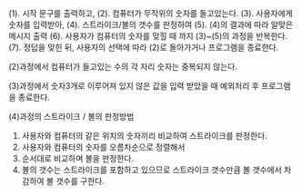 (1). 시작 문구를 출력하고,
(2). 컴퓨터가 무작위의 숫자를 들고있는다.
(3). 사용자에게 숫자를 입력받아,
(4). 스트라이크/볼의 갯수를 판정하여
(5). (4)의 결과에 따라 알맞은 메시지 출력
(6). 사용자가 컴퓨터의 숫자를 맞힐 때 까지 (3)~(5)의 과정을 반복한다.
(7). 정답을 맞힌 뒤, 사용자의 선택에 따라 (2)로 돌아가거나 프로그램을 종료한다.


(2)과정에서 컴퓨터가 들고있는 수의 각 자리 숫자는 중복되지 않는다.

(3)과정에서 숫자3개로 이루어져 있지 않은 값을 입력 받았을 때 예외처리 후 프로그램을 종료한다.

(4)과정의 스트라이크 / 볼의 판정방법
1. 사용자와 컴퓨터의 같은 위치의 숫자끼리 비교하여 스트라이크를 판정한다.
2. 사용자와 컴퓨터의 숫자를 오름차순으로 정렬해서
3. 순서대로 비교하며 볼을 판정한다.
4. 볼의 갯수는 스트라이크를 포함하고 있으므로 스트라이크 갯수만큼 볼 갯수에서 차감하여 볼 갯수를 구한다.